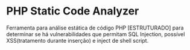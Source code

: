 PHP Static Code Analyzer
===
Ferramenta para análise estática de código PHP [ESTRUTURADO] para determinar se há vulnerabilidades que permitam SQL Injection, possível XSS(tratamento durante inserção) e inject de shell script.

